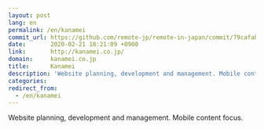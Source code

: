 ```yaml
---
layout: post
lang: en
permalink: /en/kanamei
commit_url: https://github.com/remote-jp/remote-in-japan/commit/79cafab0e3d6fe36889fb880dbaae4ba9e7ac68f
date:       2020-02-21 18:21:09 +0900
link:       http://kanamei.co.jp/
domain:     kanamei.co.jp
title:      Kanamei
description: 'Website planning, development and management. Mobile content focus.'
categories: 
redirect_from:
  - /en/kanamei
---
```


<p>Website planning, development and management. Mobile content focus.</p>
